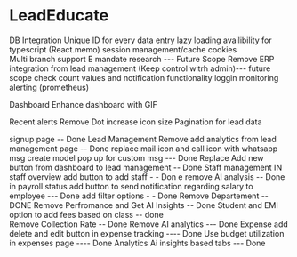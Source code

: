 # LeadEducate
DB Integration 
Unique ID for every data entry 
lazy loading availibility for typescript (React.memo)
session management/cache cookies  
Multi branch support 
E mandate research  --- Future Scope
Remove ERP integration from lead management (Keep control witrh admin)--- future scope 
check count values and notification functionality 
loggin monitoring alerting (prometheus)

Dashboard
Enhance dashboard with GIF

Recent alerts Remove Dot increase icon size 
Pagination for lead data 




signup page -- Done
Lead Management
Remove add analytics from lead management page -- Done
replace mail icon and call icon with whatsapp msg create model pop up for custom msg --- Done
Replace  Add new button from dashboard to lead management -- Done
Staff management 
IN staff overview add button to add staff - - Don e
remove AI analysis  -- Done
in payroll status add button to send notification regarding salary to employee --- Done
add filter options  - - Done
Remove Departement   -- DONE
Remove Perfromance and Get AI Insights -- Done 
Student and EMI 
option to add fees based on class -- done   
Remove Collection Rate -- Done
Remove AI analytics  --- Done
Expense
add delete and edit button in expense tracking ---- Done
Use budget utilization in expenses page ---- Done
Analytics 
Ai insights based tabs --- Done